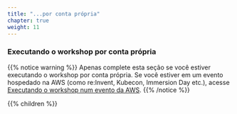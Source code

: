 ```yaml
---
title: "...por conta própria"
chapter: true
weight: 11
---
```


### Executando o workshop por conta própria


{{% notice warning %}}
Apenas complete esta seção se você estiver executando o workshop por conta própria. Se você estiver em um evento hospedado na AWS (como re:Invent, Kubecon, Immersion Day etc.), acesse [Executando o workshop num evento da AWS](../aws_event/).
{{% /notice %}}

{{% children %}}
